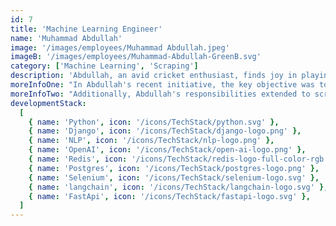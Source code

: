 ```yaml
---
id: 7
title: 'Machine Learning Engineer'
name: 'Muhammad Abdullah'
image: '/images/employees/Muhammad Abdullah.jpeg'
imageB: '/images/employees/Muhammad-Abdullah-GreenB.svg'
category: ['Machine Learning', 'Scraping']
description: 'Abdullah, an avid cricket enthusiast, finds joy in playing the sport and unwinding with anime in his free time. Fueled by a passion for problem-solving, Abdullah aspires to become a data scientist. With each passing day, he steadily approaches his goal, eager to leverage data science to address real-life business challenges.'
moreInfoOne: "In Abdullah's recent initiative, the key objective was to revolutionize the role of Business Analysts by automating the process of writing project proposals through the integration of machine learning technologies. This endeavor specifically targeted Business Analysts who encounter challenges in identifying relevant projects from budget files and crafting persuasive proposals. Abdullah's integral role involved utilizing Selenium to scrape all budget files for projects. Leveraging advanced machine learning tools such as GPT-4 and sentence transformers embeddings, he proficiently identified pertinent projects from the budget files, enhancing the efficiency of project selection."
moreInfoTwo: "Additionally, Abdullah's responsibilities extended to scraping business cases of the projects and extracting relevant information from Google using AI. By combining these diverse pieces of information, he orchestrated a comprehensive approach to crafting robust proposals for government projects. The technological toolkit employed for this initiative included Redis, Langchain, Docker, and FastApi, ensuring a seamless and efficient automation process for Business Analysts, ultimately improving their ability to secure government project opportunities."
developmentStack:
  [
    { name: 'Python', icon: '/icons/TechStack/python.svg' },
    { name: 'Django', icon: '/icons/TechStack/django-logo.png' },
    { name: 'NLP', icon: '/icons/TechStack/nlp-logo.png' },
    { name: 'OpenAI', icon: '/icons/TechStack/open-ai-logo.png' },
    { name: 'Redis', icon: '/icons/TechStack/redis-logo-full-color-rgb.svg' },
    { name: 'Postgres', icon: '/icons/TechStack/postgres-logo.png' },
    { name: 'Selenium', icon: '/icons/TechStack/selenium-logo.svg' },
    { name: 'langchain', icon: '/icons/TechStack/langchain-logo.svg' },
    { name: 'FastApi', icon: '/icons/TechStack/fastapi-logo.svg' },
  ]
---
```

